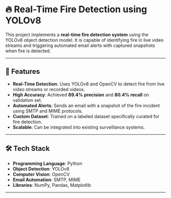 # 🔥 Real-Time Fire Detection using YOLOv8

This project implements a **real-time fire detection system** using the YOLOv8 object detection model. It is capable of identifying fire in live video streams and triggering automated email alerts with captured snapshots when fire is detected.

---

## 📌 Features
- **Real-Time Detection**: Uses YOLOv8 and OpenCV to detect fire from live video streams or recorded videos.
- **High Accuracy**: Achieved **89.4% precision** and **80.4% recall** on validation set.
- **Automated Alerts**: Sends an email with a snapshot of the fire incident using SMTP and MIME protocols.
- **Custom Dataset**: Trained on a labeled dataset specifically curated for fire detection.
- **Scalable**: Can be integrated into existing surveillance systems.

---

## 🛠 Tech Stack
- **Programming Language**: Python
- **Object Detection**: YOLOv8
- **Computer Vision**: OpenCV
- **Email Automation**: SMTP, MIME
- **Libraries**: NumPy, Pandas, Matplotlib

---

